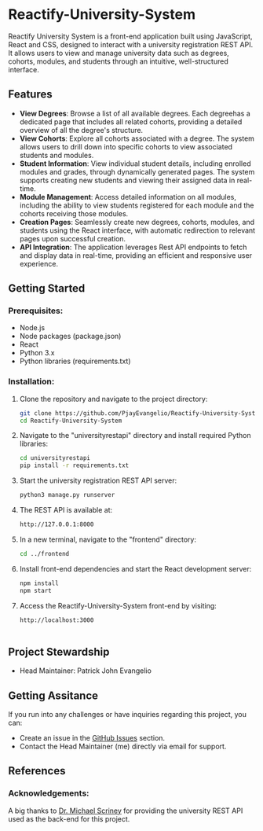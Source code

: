 # Reactify-University-System

Reactify University System is a front-end application built using JavaScript, React and CSS, designed to interact with a university registration REST API. It allows users to view and manage university data such as degrees, cohorts, modules, and students through an intuitive, well-structured interface.

## Features
- **View Degrees**: Browse a list of all available degrees. Each degreehas a dedicated page that includes all related cohorts, providing a detailed overview of all the degree's structure.
- **View Cohorts**: Explore all cohorts associated with a degree. The system allows users to drill down into specific cohorts to view associated students and modules.
- **Student Information**: View individual student details, including enrolled modules and grades, through dynamically generated pages. The system supports creating new students and viewing their assigned data in real-time.
- **Module Management**: Access detailed information on all modules, including the ability to view students registered for each module and the cohorts receiving those modules.
- **Creation Pages**: Seamlessly create new degrees, cohorts, modules, and students using the React interface, with automatic redirection to relevant pages upon successful creation.
- **API Integration**: The application leverages Rest API endpoints to fetch and display data in real-time, providing an efficient and responsive user experience.

## Getting Started

### Prerequisites:
- Node.js
- Node packages (package.json)
- React
- Python 3.x
- Python libraries (requirements.txt)

### Installation:

1. Clone the repository and navigate to the project directory:
   ```bash
   git clone https://github.com/PjayEvangelio/Reactify-University-System.git
   cd Reactify-University-System

2. Navigate to the "universityrestapi" directory and install required Python libraries:
   ```bash
   cd universityrestapi
   pip install -r requirements.txt

3. Start the university registration REST API server:
   ```bash
   python3 manage.py runserver

4. The REST API is available at:
   ```bash
   http://127.0.0.1:8000

5. In a new terminal, navigate to the "frontend" directory:
   ```bash
   cd ../frontend

6. Install front-end dependencies and start the React development server:
   ```bash
   npm install
   npm start

7. Access the Reactify-University-System front-end by visiting:
   ```bash
   http://localhost:3000
  
## Project Stewardship
- Head Maintainer: Patrick John Evangelio

## Getting Assitance
If you run into any challenges or have inquiries regarding this project, you can:
- Create an issue in the [GitHub Issues](https://github.com/PjayEvangelio/Reactify-University-System/issues) section.
- Contact the Head Maintainer (me) directly via email for support.

## References

### Acknowledgements:
A big thanks to [Dr. Michael Scriney](https://www.dcu.ie/computing/people/michael-scriney) for providing the university REST API used as the back-end for this project.
